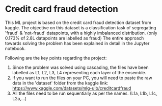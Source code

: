 # Credit card fraud detection

This ML project is based on the credit card fraud detection dataset from kaggle.
The objective on this dataset is a classification task of segregating 'fraud' & 'not-fraud' datapoints, with a highly imbalanced distribution. (only 0.173% of 2.8L datapoints are labelled as fraud)
The entire approach towards solving the problem has been explained in detail in the Jupyter notebook.

Following are the key points regarding the project:
1) Since the problem was solved using cascading, the files have been labelled as L1, L2, L3, L4 representing each layer of the ensemble.
2) If you want to run the files on your PC, you will need to paste the raw data in the 'dataset' folder from the kaggle link: https://www.kaggle.com/datasets/mlg-ulb/creditcardfraud
3) All the files need to be run sequentially as per the names. (L1a, L1b, L1c, L2a,...)
